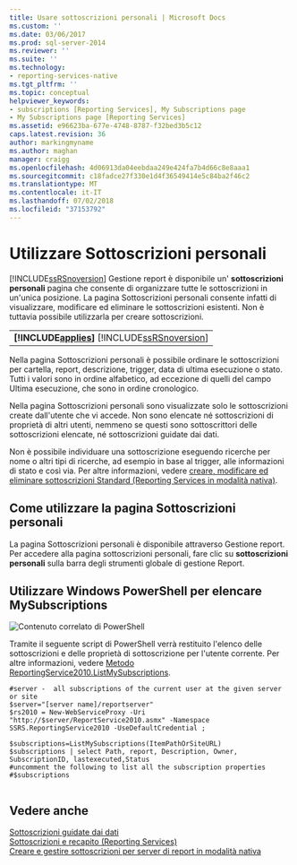 ```yaml
---
title: Usare sottoscrizioni personali | Microsoft Docs
ms.custom: ''
ms.date: 03/06/2017
ms.prod: sql-server-2014
ms.reviewer: ''
ms.suite: ''
ms.technology:
- reporting-services-native
ms.tgt_pltfrm: ''
ms.topic: conceptual
helpviewer_keywords:
- subscriptions [Reporting Services], My Subscriptions page
- My Subscriptions page [Reporting Services]
ms.assetid: e96623ba-677e-4748-8787-f32bed3b5c12
caps.latest.revision: 36
author: markingmyname
ms.author: maghan
manager: craigg
ms.openlocfilehash: 4d06913da04eebdaa249e424fa7b4d66c8e8aaa1
ms.sourcegitcommit: c18fadce27f330e1d4f36549414e5c84ba2f46c2
ms.translationtype: MT
ms.contentlocale: it-IT
ms.lasthandoff: 07/02/2018
ms.locfileid: "37153792"
---
```

# <a name="use-my-subscriptions"></a>Utilizzare Sottoscrizioni personali
  [!INCLUDE[ssRSnoversion](../../../includes/ssrsnoversion-md.md)] Gestione report è disponibile un' **sottoscrizioni personali** pagina che consente di organizzare tutte le sottoscrizioni in un'unica posizione. La pagina Sottoscrizioni personali consente infatti di visualizzare, modificare ed eliminare le sottoscrizioni esistenti. Non è tuttavia possibile utilizzarla per creare sottoscrizioni.  
  
||  
|-|  
|**[!INCLUDE[applies](../../includes/applies-md.md)]**  [!INCLUDE[ssRSnoversion](../../../includes/ssrsnoversion-md.md)]|  
  
 Nella pagina Sottoscrizioni personali è possibile ordinare le sottoscrizioni per cartella, report, descrizione, trigger, data di ultima esecuzione o stato. Tutti i valori sono in ordine alfabetico, ad eccezione di quelli del campo Ultima esecuzione, che sono in ordine cronologico.  
  
 Nella pagina Sottoscrizioni personali sono visualizzate solo le sottoscrizioni create dall'utente che vi accede. Non sono elencate né sottoscrizioni di proprietà di altri utenti, nemmeno se questi sono sottoscrittori delle sottoscrizioni elencate, né sottoscrizioni guidate dai dati.  
  
 Non è possibile individuare una sottoscrizione eseguendo ricerche per nome o altri tipi di ricerche, ad esempio in base al trigger, alle informazioni di stato e così via. Per altre informazioni, vedere [creare, modificare ed eliminare sottoscrizioni Standard &#40;Reporting Services in modalità nativa&#41;](create-and-manage-subscriptions-for-native-mode-report-servers.md).  
  
## <a name="how-to-use-my-subscriptions"></a>Come utilizzare la pagina Sottoscrizioni personali  
 La pagina Sottoscrizioni personali è disponibile attraverso Gestione report. Per accedere alla pagina sottoscrizioni personali, fare clic su **sottoscrizioni personali** sulla barra degli strumenti globale di gestione Report.  
  
## <a name="use-windows-powershell-to-list-mysubscriptions"></a>Utilizzare Windows PowerShell per elencare MySubscriptions  
 ![Contenuto correlato di PowerShell](../media/rs-powershellicon.jpg "Contenuto correlato di PowerShell")  
  
 Tramite il seguente script di PowerShell verrà restituito l'elenco delle sottoscrizioni e delle proprietà di sottoscrizione per l'utente corrente. Per altre informazioni, vedere [Metodo ReportingService2010.ListMySubscriptions](http://technet.microsoft.com/library/reportservice2010.reportingservice2010.listmysubscriptions.aspx).  
  
```  
#server -  all subscriptions of the current user at the given server or site  
$server="[server name]/reportserver"  
$rs2010 = New-WebServiceProxy -Uri "http://$server/ReportService2010.asmx" -Namespace SSRS.ReportingService2010 -UseDefaultCredential ;  
  
$subscriptions=ListMySubscriptions(ItemPathOrSiteURL)  
$subscriptions | select Path, report, Description, Owner, SubscriptionID, lastexecuted,Status  
#uncomment the following to list all the subscription properties  
#$subscriptions  
  
```  
  
## <a name="see-also"></a>Vedere anche  
 [Sottoscrizioni guidate dai dati](data-driven-subscriptions.md)   
 [Sottoscrizioni e recapito &#40;Reporting Services&#41;](subscriptions-and-delivery-reporting-services.md)   
 [Creare e gestire sottoscrizioni per server di report in modalità nativa](../create-manage-subscriptions-native-mode-report-servers.md)  
  
  
